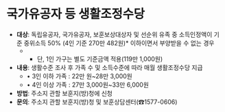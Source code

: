 # 국가유공자 등 생활조정수당

- **대상**: 독립유공자, 국가유공자, 보훈보상대상자 및 선순위 유족 중 소득인정액이 기준 중위소득 50% (4인 기준 270만 482원)* 이하이면서 부양받을 수 없는 경우 
  - * 단, 1인 가구는 별도 기준금액 적용(119만 1,000원)
- **내용**: 생활수준 조사 후 가족 수 및 소득수준에 따라 매월 생활조정수당 지급
  - • 3인 이하 가족 : 22만 원~28만 3,000원
  - • 4인 이상 가족 : 27만 3,000원~33만 6,000원
- **방법**: 주소지 관할 보훈지(방)청에 신청
- **문의**: 주소지 관할 보훈지(방)청 및 보훈상담센터(☎1577-0606)
